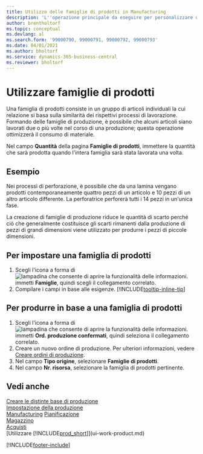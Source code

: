 ```yaml
---
title: Utilizzo delle famiglie di prodotti in Manufacturing
description: 'L''operazione principale da eseguire per personalizzare un calendario di base per la propria società, o per uno dei partner commerciali, è la modifica dello stato dei giorni lavorativi e non lavorativi.'
author: brentholtorf
ms.topic: conceptual
ms.devlang: al
ms.search.form: '99000790, 99000791, 99000792, 99000793'
ms.date: 04/01/2021
ms.author: bholtorf
ms.service: dynamics-365-business-central
ms.reviewer: bholtorf
---
```

# Utilizzare famiglie di prodotti

Una famiglia di prodotti consiste in un gruppo di articoli individuali la cui relazione si basa sulla similarità dei rispettivi processi di lavorazione. Formando delle famiglie di produzione, è possibile che alcuni articoli siano lavorati due o più volte nel corso di una produzione; questa operazione ottimizzerà il consumo di materiale.

Nel campo **Quantità** della pagina **Famiglie di prodotti**, immettere la quantità che sarà prodotta quando l'intera famiglia sarà stata lavorata una volta.

## Esempio

Nei processi di perforazione, è possibile che da una lamina vengano prodotti contemporaneamente quattro pezzi di un articolo e 10 pezzi di un altro articolo differente. La perforatrice perforerà tutti i 14 pezzi in un'unica fase.

La creazione di famiglie di produzione riduce le quantità di scarto perché ciò che generalmente costituisce gli scarti rimanenti dalla produzione di pezzi di grandi dimensioni viene utilizzato per produrre i pezzi di piccole dimensioni.

## Per impostare una famiglia di prodotti

1. Scegli l'icona a forma di ![lampadina che consente di aprire la funzionalità delle informazioni.](media/ui-search/search_small.png "Dimmi cosa vuoi fare") immetti **Famiglie**, quindi scegli il collegamento correlato.
2. Compilare i campi in base alle esigenze. [!INCLUDE[tooltip-inline-tip](includes/tooltip-inline-tip_md.md)]

## Per produrre in base a una famiglia di prodotti

1. Scegli l'icona a forma di ![lampadina che consente di aprire la funzionalità delle informazioni.](media/ui-search/search_small.png "Dimmi cosa vuoi fare") immetti **Ord. produzione confermati**, quindi seleziona il collegamento correlato.
2. Creare un nuovo ordine di produzione. Per ulteriori informazioni, vedere [Creare ordini di produzione](production-how-to-create-production-orders.md).
3. Nel campo **Tipo origine**, selezionare **Famiglie di prodotti**.  
4. Nel campo **Nr. risorsa**, selezionare la famiglia di prodotti pertinente.

## Vedi anche

[Creare le distinte base di produzione](production-how-to-create-production-boms.md)  
[Impostazione della produzione](production-configure-production-processes.md)  
[Manufacturing](production-manage-manufacturing.md)
[Pianificazione](production-planning.md)   
[Magazzino](inventory-manage-inventory.md)  
[Acquisti](purchasing-manage-purchasing.md)  
[Utilizzare [!INCLUDE[prod_short](includes/prod_short.md)]](ui-work-product.md)


[!INCLUDE[footer-include](includes/footer-banner.md)]